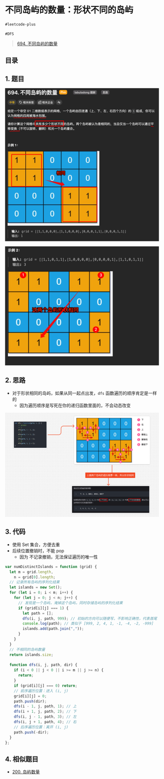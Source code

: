 
# 不同岛屿的数量：形状不同的岛屿

`#leetcode-plus` 

`#DFS` 

> [694. 不同岛屿的数量](https://leetcode.cn/problems/number-of-distinct-islands/)
> 


## 目录
<!-- toc -->
 ## 1. 题目 

![图片&文件](./files/20250115.png)

![图片&文件](./files/20250115-1.png)

## 2. 思路

- 对于形状相同的岛屿，如果从同一起点出发，`dfs` 函数遍历的顺序肯定是一样的
	- 因为遍历顺序是写死在你的递归函数里面的，不会动态改变

![图片&文件](./files/20250115-2.png)

## 3. 代码

- 使用 Set 集合，方便去重
- 后续位置撤销时，不能 pop
	- 因为 不记录撤销，无法保证遍历的唯一性

```javascript
var numDistinctIslands = function (grid) {
  let m = grid.length,
    n = grid[0].length;
  // 记录所有岛屿的序列化结果
  let islands = new Set();
  for (let i = 0; i < m; i++) {
    for (let j = 0; j < n; j++) {
      // 发现是一个岛屿，淹掉这个岛屿，同时存储岛屿的序列化结果
      if (grid[i][j] === 1) {
        let path = [];
        dfs(i, j, path, 999); // 初始的方向可以随便写，不影响正确性，代表首尾
        console.log(path); // 类似于 [999, 2, 4, 1, -1, -4, -2, -999]
        islands.add(path.join(","));
      }
    }
  }
  // 不相同的岛屿数量
  return islands.size;

  function dfs(i, j, path, dir) {
    if (i < 0 || j < 0 || i >= m || j >= n) {
      return;
    }
    if (grid[i][j] === 0) return;
    // 前序遍历位置：进入 (i, j)
    grid[i][j] = 0;
    path.push(dir);
    dfs(i - 1, j, path, 1); // 上
    dfs(i + 1, j, path, 2); // 下
    dfs(i, j - 1, path, 3); // 左
    dfs(i, j + 1, path, 4); // 右
    // 后序遍历位置：离开 (i, j)
    path.push(-dir);
  }
};

```

## 4. 相似题目

- [200. 岛屿数量](/post/H0DP2srX.html)